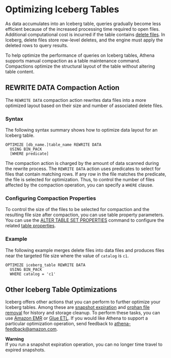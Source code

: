 # Optimizing Iceberg Tables<a name="querying-iceberg-data-optimization"></a>

As data accumulates into an Iceberg table, queries gradually become less efficient because of the increased processing time required to open files\. Additional computational cost is incurred if the table contains [delete files](https://iceberg.apache.org/spec/#position-delete-files)\. In Iceberg, delete files store row\-level deletes, and the engine must apply the deleted rows to query results\.

To help optimize the performance of queries on Iceberg tables, Athena supports manual compaction as a table maintenance command\. Compactions optimize the structural layout of the table without altering table content\.

## REWRITE DATA Compaction Action<a name="querying-iceberg-data-optimization-rewrite-data-action"></a>

The `REWRITE DATA` compaction action rewrites data files into a more optimized layout based on their size and number of associated delete files\.

### Syntax<a name="querying-iceberg-data-optimization-rewrite-data-action-syntax"></a>

The following syntax summary shows how to optimize data layout for an Iceberg table\.

```
OPTIMIZE [db_name.]table_name REWRITE DATA
  USING BIN_PACK
  [WHERE predicate]
```

The compaction action is charged by the amount of data scanned during the rewrite process\. The `REWRITE DATA` action uses predicates to select for files that contain matching rows\. If any row in the file matches the predicate, the file is selected for optimization\. Thus, to control the number of files affected by the compaction operation, you can specify a `WHERE` clause\.

### Configuring Compaction Properties<a name="querying-iceberg-data-optimization-configuring-compaction-properties"></a>

To control the size of the files to be selected for compaction and the resulting file size after compaction, you can use table property parameters\. You can use the [ALTER TABLE SET PROPERTIES](querying-iceberg-managing-tables.md#querying-iceberg-alter-table-set-properties) command to configure the related [table properties](querying-iceberg-creating-tables.md#querying-iceberg-table-properties)\.

### Example<a name="querying-iceberg-data-optimization-example"></a>

The following example merges delete files into data files and produces files near the targeted file size where the value of `catalog` is `c1`\.

```
OPTIMIZE iceberg_table REWRITE DATA
  USING BIN_PACK
  WHERE catalog = 'c1'
```

## Other Iceberg Table Optimizations<a name="querying-iceberg-data-optimization-other-actions"></a>

Iceberg offers other actions that you can perform to further optimize your Iceberg tables\. Among these are [snapshot expiration](https://iceberg.apache.org/docs/latest/spark-procedures/#expire_snapshots) and [orphan file removal](https://iceberg.apache.org/docs/latest/spark-procedures/#remove_orphan_files) for history and storage cleanup\. To perform these tasks, you can use [Amazon EMR](https://docs.aws.amazon.com/emr/latest/ReleaseGuide/emr-iceberg.html) or [Glue ETL](https://aws.amazon.com/marketplace/pp/prodview-iicxofvpqvsio)\. If you would like Athena to support a particular optimization operation, send feedback to [athena\-feedback@amazon\.com](mailto:athena-feedback@amazon.com)\.

**Warning**  
 If you run a snapshot expiration operation, you can no longer time travel to expired snapshots\. 